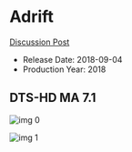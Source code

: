 # Adrift

[Discussion Post](https://www.avsforum.com/threads/bass-eq-for-filtered-movies.2995212/post-56720236)

* Release Date: 2018-09-04
* Production Year: 2018

## DTS-HD MA 7.1

![img 0](https://fanart.tv/fanart/movies/429300/moviethumb/adrift-5b17b3ad7af89.jpg)

![img 1](https://i.imgur.com/srGXYxA.png)

